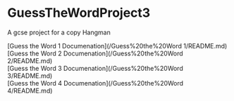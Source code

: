 # GuessTheWordProject3
A gcse project for a copy Hangman

[Guess the Word 1 Documenation](/Guess%20the%20Word 1/README.md) <br />
[Guess the Word 2 Documenation](/Guess%20the%20Word 2/README.md) <br />
[Guess the Word 3 Documenation](/Guess%20the%20Word 3/README.md) <br />
[Guess the Word 4 Documenation](/Guess%20the%20Word 4/README.md) <br />
